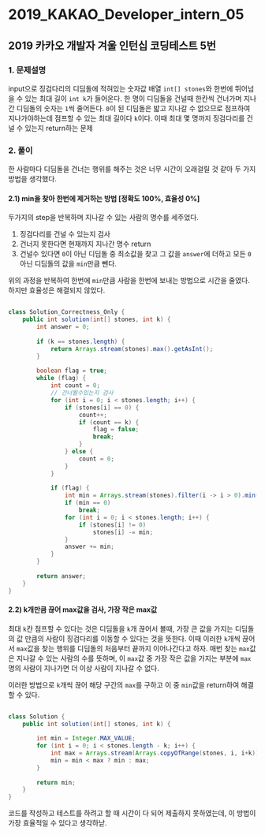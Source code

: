 # 2019_KAKAO_Developer_intern_05

## 2019 카카오 개발자 겨울 인턴십 코딩테스트 5번

### 1. 문제설명

input으로 징검다리의 디딤돌에 적혀있는 숫자값 배열 `int[] stones`와 한번에 뛰어넘을 수 있는 최대 길이 `int k`가 들어온다. 한 명이 디딤돌을 건널때 한칸씩 건너가며 지나간 디딤돌의 숫자는 `1`씩 줄어든다. `0`이 된 디딤돌은 밟고 지나갈 수 없으므로 점프하여 지나가야하는데 점프할 수 있는 최대 길이다 `k`이다. 이때 최대 몇 명까지 징검다리를 건널 수 있는지 return하는 문제

### 2. 풀이

한 사람마다 디딤돌을 건너는 행위를 해주는 것은 너무 시간이 오래걸릴 것 같아 두 가지 방법을 생각했다.

#### 2.1) min을 찾아 한번에 제거하는 방법 [정확도 100%, 효율성 0%]

두가지의 step을 반복하며 지나갈 수 있는 사람의 명수를 세주었다.

1)  징검다리를 건널 수 있는지 검사
2)  건너지 못한다면 현재까지 지나간 명수 return
3)  건널수 있다면 `0`이 아닌 디딤돌 중 최소값을 찾고 그 값을 `answer`에 더하고 모든 `0`아닌 디딤돌의 값을 `min`만큼 뺀다.

위의 과정을 반복하여 한번에 `min`만큼 사람을 한번에 보내는 방법으로 시간을 줄였다. 하지만 효율성은 해결되지 않았다.

```java

class Solution_Correctness_Only {
    public int solution(int[] stones, int k) {
        int answer = 0;
        
        if (k == stones.length) {
        	return Arrays.stream(stones).max().getAsInt();
        }
        
        boolean flag = true;
        while (flag) {
        	int count = 0;
        	// 건너뛸수있는지 검사
        	for (int i = 0; i < stones.length; i++) {
        		if (stones[i] == 0) {
        			count++;
        			if (count == k) {
        				flag = false;
        				break;
        			}
        		} else {
        			count = 0;
        		}
        	}
        	
        	if (flag) {
        		int min = Arrays.stream(stones).filter(i -> i > 0).min().orElse(0);
            	if (min == 0)
            		break;
    			for (int i = 0; i < stones.length; i++) {
    				if (stones[i] != 0)
    					stones[i] -= min;
    			}
    			answer += min;
        	}
        }
        
        return answer;
    }
}

```

#### 2.2) k개만큼 끊어 max값을 검사, 가장 작은 max값 

최대 `k`칸 점프할 수 있다는 것은 디딤돌을 `k`개 끊어서 볼때, 가장 큰 값을 가지는 디딤돌의 값 만큼의 사람이 징검다리를 이동할 수 있다는 것을 뜻한다. 이때 이러한 `k`개씩 끊어서 `max`값을 찾는 행위를 디딤돌의 처음부터 끝까지 이어나간다고 하자. 매번 찾는 `max`값은 지나갈 수 있는 사람의 수를 뜻하며, 이 `max`값 중 가장 작은 값을 가지는 부분에 `max`명의 사람이 지나가면 더 이상 사람이 지나갈 수 없다.

이러한 방법으로 `k`개씩 끊어 해당 구간의 `max`를 구하고 이 중 `min`값을 return하여 해결할 수 있다.

```java

class Solution {
    public int solution(int[] stones, int k) {
        
        int min = Integer.MAX_VALUE;
        for (int i = 0; i < stones.length - k; i++) {
        	int max = Arrays.stream(Arrays.copyOfRange(stones, i, i+k)).max().getAsInt();
        	min = min < max ? min : max;
        }
        
        return min;
    }
}

```

코드를 작성하고 테스트를 하려고 할 때 시간이 다 되어 제출하지 못하였는데, 이 방법이 가장 효율적일 수 있다고 생각하낟.
